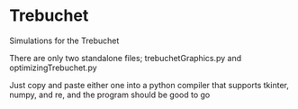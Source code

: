 # Trebuchet
Simulations for the Trebuchet

There are only two standalone files; trebuchetGraphics.py and optimizingTrebuchet.py

Just copy and paste either one into a python compiler that supports tkinter, numpy, and re, and the program should be good to go
